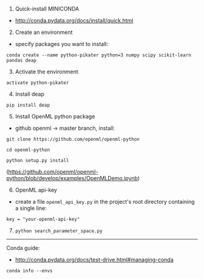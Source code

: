 1) Quick-install MINICONDA
  * http://conda.pydata.org/docs/install/quick.html

2) Create an environment
  * specify packages you want to install:
        
```conda create --name python-pikater python=3 numpy scipy scikit-learn pandas deap```

3) Activate the environment
        
```activate python-pikater``` 

4) Install deap   
        
```pip install deap```   

5) Install OpenML python package 
  * github openml -> master branch, install:   
        
```git clone https://github.com/openml/openml-python```
   
```cd openml-python```

```python setup.py install```
   
(https://github.com/openml/openml-python/blob/develop/examples/OpenMLDemo.ipynb)

6) OpenML api-key
  * create a file `openml_api_key.py` in the project's root directory
containing a single line:

```key = "your-openml-api-key"```       

7) ```python search_parameter_space.py```
  
----
Conda guide:
  * http://conda.pydata.org/docs/test-drive.html#managing-conda

```conda info --envs```
